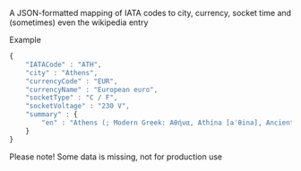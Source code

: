 A JSON-formatted mapping of IATA codes to city, currency, socket time and (sometimes) even the wikipedia entry

Example

```javascript
{ 
    "IATACode" : "ATH", 
    "city" : "Athens", 
    "currencyCode" : "EUR", 
    "currencyName" : "European euro", 
    "socketType" : "C / F", 
    "socketVoltage" : "230 V", 
    "summary" : {
        "en" : "Athens (; Modern Greek: Αθήνα, Athína [aˈθina], Ancient Greek: Ἀθῆναι, Athênai, modern pronunciation Athínai) is the capital and largest city of Greece. Athens dominates the Attica region and is one of the world's oldest cities, with its recorded history spanning over 3,400 years  and its earliest human presence starting somewhere between the 11th and 7th millennium BC [...]"
    }
}
````

Please note! Some data is missing, not for production use